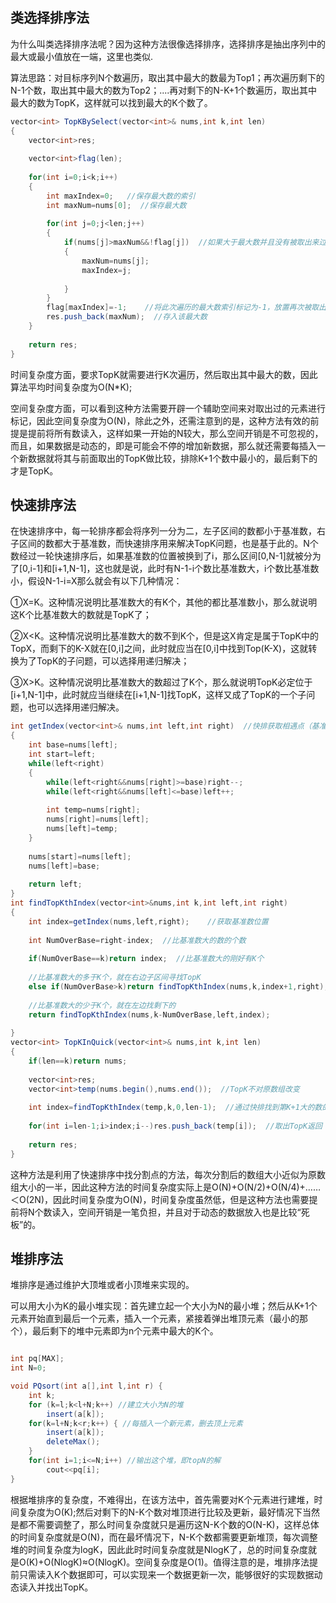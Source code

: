 ## 类选择排序法

​       为什么叫类选择排序法呢？因为这种方法很像选择排序，选择排序是抽出序列中的最大或最小值放在一端，这里也类似.

算法思路：对目标序列N个数遍历，取出其中最大的数最为Top1；再次遍历剩下的N-1个数，取出其中最大的数为Top2；....再对剩下的N-K+1个数遍历，取出其中最大的数为TopK，这样就可以找到最大的K个数了。

```java
vector<int> TopKBySelect(vector<int>& nums,int k,int len)
{
    vector<int>res;
 
    vector<int>flag(len);
 
    for(int i=0;i<k;i++)
    {
        int maxIndex=0;   //保存最大数的索引
        int maxNum=nums[0];  //保存最大数
 
        for(int j=0;j<len;j++)
        {
            if(nums[j]>maxNum&&!flag[j])  //如果大于最大数并且没有被取出来过
            {
                maxNum=nums[j];
                maxIndex=j;
 
            }
        }
        flag[maxIndex]=-1;    //将此次遍历的最大数索引标记为-1，放置再次被取出
        res.push_back(maxNum);  //存入该最大数
    }
 
    return res;
}
```

时间复杂度方面，要求TopK就需要进行K次遍历，然后取出其中最大的数，因此算法平均时间复杂度为O(N*K);

 空间复杂度方面，可以看到这种方法需要开辟一个辅助空间来对取出过的元素进行标记，因此空间复杂度为O(N)，除此之外，还需注意到的是，这种方法有效的前提是提前将所有数读入，这样如果一开始的N较大，那么空间开销是不可忽视的，而且，如果数据是动态的，即是可能会不停的增加新数据，那么就还需要每插入一个新数据就将其与前面取出的TopK做比较，排除K+1个数中最小的，最后剩下的才是TopK。



## 快速排序法

在快速排序中，每一轮排序都会将序列一分为二，左子区间的数都小于基准数，右子区间的数都大于基准数，而快速排序用来解决TopK问题，也是基于此的。N个数经过一轮快速排序后，如果基准数的位置被换到了i，那么区间[0,N-1]就被分为了[0,i-1]和[i+1,N-1]，这也就是说，此时有N-1-i个数比基准数大，i个数比基准数小，假设N-1-i=X那么就会有以下几种情况：

①X=K。这种情况说明比基准数大的有K个，其他的都比基准数小，那么就说明这K个比基准数大的数就是TopK了；

②X<K。这种情况说明比基准数大的数不到K个，但是这X肯定是属于TopK中的TopX，而剩下的K-X就在[0,i]之间，此时就应当在[0,i]中找到Top(K-X)，这就转换为了TopK的子问题，可以选择用递归解决；

③X>K。这种情况说明比基准数大的数超过了K个，那么就说明TopK必定位于[i+1,N-1]中，此时就应当继续在[i+1,N-1]找TopK，这样又成了TopK的一个子问题，也可以选择用递归解决。

```java
int getIndex(vector<int>& nums,int left,int right)  //快排获取相遇点（基准数被交换后的位置）
{
    int base=nums[left];
    int start=left;
    while(left<right)
    {
        while(left<right&&nums[right]>=base)right--;
        while(left<right&&nums[left]<=base)left++;
 
        int temp=nums[right];
        nums[right]=nums[left];
        nums[left]=temp;
    }
 
    nums[start]=nums[left];
    nums[left]=base;
 
    return left;
}
int findTopKthIndex(vector<int>&nums,int k,int left,int right)
{
    int index=getIndex(nums,left,right);    //获取基准数位置
 
    int NumOverBase=right-index;  //比基准数大的数的个数
 
    if(NumOverBase==k)return index;  //比基准数大的刚好有K个
 
    //比基准数大的多于K个，就在右边子区间寻找TopK
    else if(NumOverBase>k)return findTopKthIndex(nums,k,index+1,right);
 
    //比基准数大的少于K个，就在左边找剩下的
    return findTopKthIndex(nums,k-NumOverBase,left,index);
 
}
vector<int> TopKInQuick(vector<int>& nums,int k,int len)
{
    if(len==k)return nums;
 
    vector<int>res;
    vector<int>temp(nums.begin(),nums.end());  //TopK不对原数组改变
 
    int index=findTopKthIndex(temp,k,0,len-1);  //通过快排找到第K+1大的数的位置
 
    for(int i=len-1;i>index;i--)res.push_back(temp[i]);  //取出TopK返回
 
    return res;
}
```

这种方法是利用了快速排序中找分割点的方法，每次分割后的数组大小近似为原数组大小的一半，因此这种方法的时间复杂度实际上是O(N)+O(N/2)+O(N/4)+……＜O(2N)，因此时间复杂度为O(N)，时间复杂度虽然低，但是这种方法也需要提前将N个数读入，空间开销是一笔负担，并且对于动态的数据放入也是比较“死板”的。

## 堆排序法

 堆排序是通过维护大顶堆或者小顶堆来实现的。

可以用大小为K的最小堆实现：首先建立起一个大小为N的最小堆；然后从K+1个元素开始直到最后一个元素，插入一个元素，紧接着弹出堆顶元素（最小的那个），最后剩下的堆中元素即为n个元素中最大的K个。

```java

int pq[MAX];
int N=0;

void PQsort(int a[],int l,int r) {
    int k;
    for (k=l;k<l+N;k++) //建立大小为N的堆
        insert(a[k]);
    for(k=l+N;k<r;k++) { //每插入一个新元素，删去顶上元素
        insert(a[k]);
        deleteMax();
    }
    for(int i=1;i<=N;i++) //输出这个堆，即topN的解
        cout<<pq[i];
}
```

根据堆排序的复杂度，不难得出，在该方法中，首先需要对K个元素进行建堆，时间复杂度为O(K);然后对剩下的N-K个数对堆顶进行比较及更新，最好情况下当然是都不需要调整了，那么时间复杂度就只是遍历这N-K个数的O(N-K)，这样总体的时间复杂度就是O(N)，而在最坏情况下，N-K个数都需要更新堆顶，每次调整堆的时间复杂度为logK，因此此时时间复杂度就是NlogK了，总的时间复杂度就是O(K)+O(NlogK)≈O(NlogK)。空间复杂度是O(1)。值得注意的是，堆排序法提前只需读入K个数据即可，可以实现来一个数据更新一次，能够很好的实现数据动态读入并找出TopK。





















































